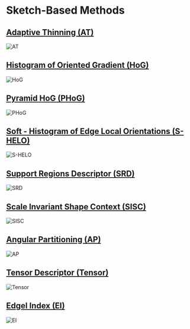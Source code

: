 Sketch-Based Methods
====================

## [Adaptive Thinning (AT)](./AT)

![AT](https://cloud.githubusercontent.com/assets/853842/11771254/ac7d0ee6-a248-11e5-826f-a8ded1f4c63c.png)

## [Histogram of Oriented Gradient (HoG)](./HoG)

![HoG](https://cloud.githubusercontent.com/assets/853842/11771272/f29441ce-a248-11e5-86b0-608fbd849be6.png)

## [Pyramid HoG (PHoG)](./PHoG)

![PHoG](https://cloud.githubusercontent.com/assets/853842/11771349/ee458a14-a249-11e5-829f-5ce5af02c58d.png)

## [Soft - Histogram of Edge Local Orientations (S-HELO)](./S-HELO)

![S-HELO](https://cloud.githubusercontent.com/assets/853842/11771351/ee84b892-a249-11e5-97cd-fdb13115db38.png)

## [Support Regions Descriptor (SRD)](./SRD)

![SRD](https://cloud.githubusercontent.com/assets/853842/11771352/ee869c98-a249-11e5-95bd-cd288e1f7f55.png)

## [Scale Invariant Shape Context (SISC)](./SISC)

![SISC](https://cloud.githubusercontent.com/assets/853842/11771350/ee47fff6-a249-11e5-8546-6b1eb1000a23.png)

## [Angular Partitioning (AP)](./AP)

![AP](https://cloud.githubusercontent.com/assets/853842/11771365/2963d8b2-a24a-11e5-979a-12802907e2f2.png)

## [Tensor Descriptor (Tensor)](./Tensor)

![Tensor](https://cloud.githubusercontent.com/assets/853842/11771378/50bf71be-a24a-11e5-935f-85f6ef5c69da.png)

## [Edgel Index (EI)](./EI)

![EI](https://cloud.githubusercontent.com/assets/853842/11771385/6e981ce0-a24a-11e5-9f43-a2547bc11861.png)
